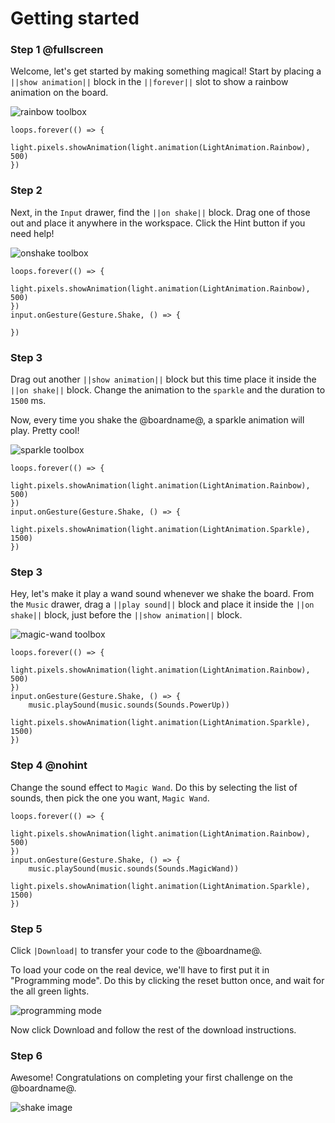# Getting started

### Step 1 @fullscreen

Welcome, let's get started by making something magical! Start by placing a ``||show animation||`` block in the ``||forever||`` slot to show a rainbow animation on the board.

![rainbow toolbox](/static/cp/tutorials/getting-started/rainbow-toolbox.gif)

```filterblocks
loops.forever(() => {
    light.pixels.showAnimation(light.animation(LightAnimation.Rainbow), 500)
})
```

### Step 2

Next, in the ``Input`` drawer, find the ``||on shake||`` block. Drag one of those out and place it anywhere in the workspace.
Click the Hint button if you need help!

![onshake toolbox](/static/cp/tutorials/getting-started/onshake-toolbox.gif)

```filterblocks
loops.forever(() => {
    light.pixels.showAnimation(light.animation(LightAnimation.Rainbow), 500)
})
input.onGesture(Gesture.Shake, () => {

})
```

### Step 3

Drag out another ``||show animation||`` block but this time place it inside the ``||on shake||`` block. Change the animation to the ``sparkle`` and the duration to ``1500`` ms.

Now, every time you shake the @boardname@, a sparkle animation will play. Pretty cool!

![sparkle toolbox](/static/cp/tutorials/getting-started/sparkle-toolbox.gif)

```filterblocks
loops.forever(() => {
    light.pixels.showAnimation(light.animation(LightAnimation.Rainbow), 500)
})
input.onGesture(Gesture.Shake, () => {
    light.pixels.showAnimation(light.animation(LightAnimation.Sparkle), 1500)
})
```

### Step 3

Hey, let's make it play a wand sound whenever we shake the board. From the ``Music`` drawer, drag a ``||play sound||`` block and place it inside the ``||on shake||`` block, just before the ``||show animation||`` block.

![magic-wand toolbox](/static/cp/tutorials/getting-started/wandsound-toolbox.gif)

```filterblocks
loops.forever(() => {
    light.pixels.showAnimation(light.animation(LightAnimation.Rainbow), 500)
})
input.onGesture(Gesture.Shake, () => {
    music.playSound(music.sounds(Sounds.PowerUp))
    light.pixels.showAnimation(light.animation(LightAnimation.Sparkle), 1500)
})
```

### Step 4 @nohint

Change the sound effect to ``Magic Wand``. Do this by selecting the list of sounds, then pick the one you want, ``Magic Wand``.

```filterblocks
loops.forever(() => {
    light.pixels.showAnimation(light.animation(LightAnimation.Rainbow), 500)
})
input.onGesture(Gesture.Shake, () => {
    music.playSound(music.sounds(Sounds.MagicWand))
    light.pixels.showAnimation(light.animation(LightAnimation.Sparkle), 1500)
})
```

### Step 5

Click ``|Download|`` to transfer your code to the @boardname@.

To load your code on the real device, we'll have to first put it in "Programming mode".
Do this by clicking the reset button once, and wait for the all green lights.

![programming mode](/static/cp/tutorials/getting-started/programming-mode.gif)

Now click Download and follow the rest of the download instructions.

### Step 6

Awesome! Congratulations on completing your first challenge on the @boardname@.

![shake image](/static/cp/tutorials/getting-started/shake.gif)
